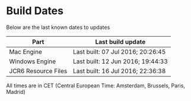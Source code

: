 # Build Dates

Below are the last known dates to updates

Part | Last build update
-----|-----
Mac Engine | Last built: 07 Jul 2016; 20:26:45
Windows Engine | Last built: 12 Jun 2016; 19:44:33
JCR6 Resource Files | Last built: 16 Jul 2016; 22:36:38
All times are in CET (Central European Time: Amsterdam, Brussels, Paris, Madrid)



